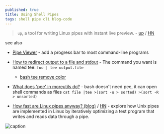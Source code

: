 ```yaml
---
published: true
title: Using Shell Pipes
tags: shell pipe cli blog-code
---
```

> `up`, a tool for writing Linux pipes with instant live preview. - [up](https://github.com/akavel/up) / [HN](https://news.ycombinator.com/item?id=26644110)

see also
- [	Pipe Viewer](https://news.ycombinator.com/item?id=33244768) -  add a progress bar to most command-line programs
- [How to redirect output to a file and stdout](https://stackoverflow.com/questions/418896/how-to-redirect-output-to-a-file-and-stdout?rq=1) - The command you want is named tee: `foo | tee output.file`
	- [bash tee remove color](https://stackoverflow.com/questions/8720508/bash-tee-remove-color)

- [What does 'pee' in moreutils do?](https://serverfault.com/questions/96245/linux-debian-what-does-pee-in-moreutils-do) - bash doesn't need pee, it can open shell commands as files `cat file |tee >(sort -u > sorted) >(sort -R > unsorted)`

- [How fast are Linux pipes anyway? (blog)](https://mazzo.li/posts/fast-pipes.html) / [HN](https://news.ycombinator.com/item?id=37782493) -  explore how Unix pipes are implemented in Linux by iteratively optimizing a test program that writes and reads data through a pipe.

![caption](https://raw.githubusercontent.com/akavel/up/master/up.gif)
